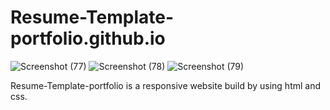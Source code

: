 # Resume-Template-portfolio.github.io
![Screenshot (77)](https://github.com/SuryaNaik14/Rusume-Template-portfolio.github.io/assets/153983505/9a55ed6c-7f96-4d5c-af08-8383425e420e)
![Screenshot (78)](https://github.com/SuryaNaik14/Rusume-Template-portfolio.github.io/assets/153983505/10141ced-7d32-4ff4-aa39-1fd908d0d18e)
![Screenshot (79)](https://github.com/SuryaNaik14/Rusume-Template-portfolio.github.io/assets/153983505/0148e01a-a10c-44f2-bd2a-2e10732ecb67)

Resume-Template-portfolio is a responsive  website build by using html and css.
